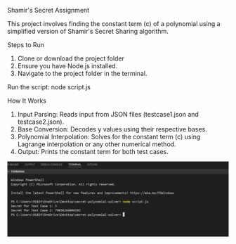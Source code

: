 Shamir's Secret Assignment

This project involves finding the constant term (c) of a polynomial using a simplified version of Shamir's Secret Sharing algorithm.

Steps to Run

1. Clone or download the project folder
2. Ensure you have Node.js installed.
3. Navigate to the project folder in the terminal.

Run the script: node script.js

How It Works

1. Input Parsing: Reads input from JSON files (testcase1.json and testcase2.json).
2. Base Conversion: Decodes y values using their respective bases.
3. Polynomial Interpolation: Solves for the constant term (c) using Lagrange interpolation or any other numerical method.
4. Output: Prints the constant term for both test cases.

![alt text](image.png)